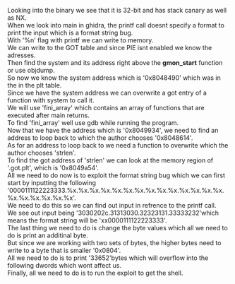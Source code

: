Looking into the binary we see that it is 32-bit and has stack canary as well as NX. <br>
When we look into main in ghidra, the printf call doesnt specify a format to print the input which is a format string bug. <br>
With '%n' flag with printf we can write to memory. <br>
We can write to the GOT table and since PIE isnt enabled we know the adresses. <br>
Then find the system and its address right above the __gmon_start__ function or use objdump. <br>
So now we know the system address which is '0x8048490' which was in the in the plt table. <br> 
Since we have the system address we can overwrite a got entry of a function with system to call it. <br>
We will use 'fini_array' which contains an array of functions that are executed after main returns. <br>
To find 'fini_array' well use gdb while running the program. <br>
Now that we have the address which is '0x8049934', we need to find an address to loop back to which the author chooses '0x8048614'. <br>
As for an address to loop back to we need a function to overwrite which the author chooses 'strlen'. <br>
To find the got address of 'strlen' we can look at the memory region of '.got.plt', which is '0x8049a54'. <br>
All we need to do now is to exploit the format string bug which we can first start by inputting the following '0000111122223333.%x.%x.%x.%x.%x.%x.%x.%x.%x.%x.%x.%x.%x.%x.%x.%x.%x.%x.%x.%x'. <br>
We need to do this so we can find out input in refrence to the printf call. <br>
We see out input being '3030202c.31313030.32323131.33333232'which means the format string will be 'xx0000111122223333'. <br>
The last thing we need to do is change the byte values which all we need to do is print an additinal byte. <br>
But since we are working with two sets of bytes, the higher bytes need to write to a byte that is smaller '0x0804'. <br>
All we need to do is to print '33652'bytes which will overflow into the following dwords which wont affect us. <br>
Finally, all we need to do is to run the exploit to get the shell. <br>
